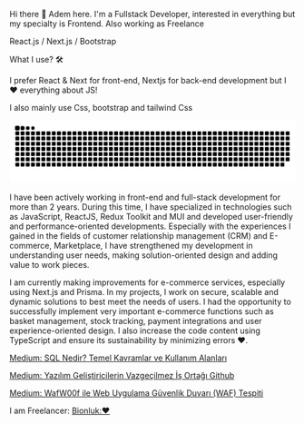 Hi there 👋
Adem here. I'm a Fullstack Developer, interested in everything but my specialty is Frontend. Also working as Freelance

React.js / Next.js / Bootstrap

What I use? 🛠


I prefer React & Next for front-end, Nextjs for back-end development but I ❤️ everything about JS!

I also mainly use Css, bootstrap and tailwind Css

<img src="https://raw.githubusercontent.com/bedirkoc/bedirkoc/output/snake.svg" alt="Snake animation" />

I have been actively working in front-end and full-stack development for more than 2 years. During this time, I have specialized in technologies such as JavaScript, ReactJS, Redux Toolkit and MUI and developed user-friendly and performance-oriented developments. Especially with the experiences I gained in the fields of customer relationship management (CRM) and E-commerce, Marketplace, I have strengthened my development in understanding user needs, making solution-oriented design and adding value to work pieces.

I am currently making improvements for e-commerce services, especially using Next.js and Prisma. In my projects, I work on secure, scalable and dynamic solutions to best meet the needs of users. I had the opportunity to successfully implement very important e-commerce functions such as basket management, stock tracking, payment integrations and user experience-oriented design. I also increase the code content using TypeScript and ensure its sustainability by minimizing errors ❤️.

[Medium: SQL Nedir? Temel Kavramlar ve Kullanım Alanları](https://medium.com/@ademsuslu9080/sql-nedir-temel-kavramlar-ve-kullan%C4%B1m-alanlar%C4%B1-c01a7b9ab8fd)

[Medium: Yazılım Geliştiricilerin Vazgeçilmez İş Ortağı Github](https://medium.com/@ademsuslu9080/git-hub-yaz%C4%B1l%C4%B1m-geli%C5%9Ftiricilerin-vazge%C3%A7ilmez-i%CC%87%C5%9F-orta%C4%9F%C4%B1-a168ebc33f90)

[Medium: WafW00f ile Web Uygulama Güvenlik Duvarı (WAF) Tespiti]([https://medium.com/@ademsuslu9080/git-hub-yaz%C4%B1l%C4%B1m-geli%C5%9Ftiricilerin-vazge%C3%A7ilmez-i%CC%87%C5%9F-orta%C4%9F%C4%B1-a168ebc33f90](https://medium.com/@ademsuslu9080/wafw00f-ile-web-uygulama-g%C3%BCvenlik-duvar%C4%B1-waf-tespiti-komutlar-ve-kullan%C4%B1m-%C3%B6rnekleri-c08d82c37201))





I am Freelancer: [Bionluk:♥️](https://bionluk.com/tuanasuslu)



